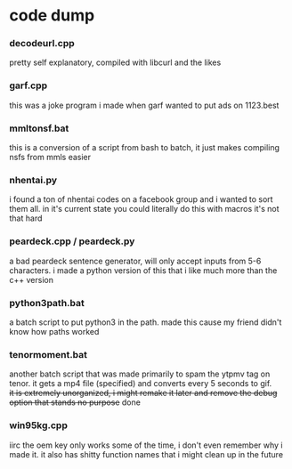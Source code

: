 # code dump

### decodeurl.cpp
pretty self explanatory, compiled with libcurl and the likes

### garf.cpp
this was a joke program i made when garf wanted to put ads on 1123.best

### mmltonsf.bat
this is a conversion of a script from bash to batch, it just makes compiling nsfs from mmls easier

### nhentai.py
i found a ton of nhentai codes on a facebook group and i wanted to sort them all. in it's current state you could literally do this with macros it's not that hard

### peardeck.cpp / peardeck.py
a bad peardeck sentence generator, will only accept inputs from 5-6 characters. i made a python version of this that i like much more than the c++ version

### python3path.bat
a batch script to put python3 in the path. made this cause my friend didn't know how paths worked

### tenormoment.bat
another batch script that was made primarily to spam the ytpmv tag on tenor. it gets a mp4 file (specified) and converts every 5 seconds to gif.<br>~~it is extremely unorganized, i might remake it later and remove the debug option that stands no purpose~~ done

### win95kg.cpp
iirc the oem key only works some of the time, i don't even remember why i made it. it also has shitty function names that i might clean up in the future
